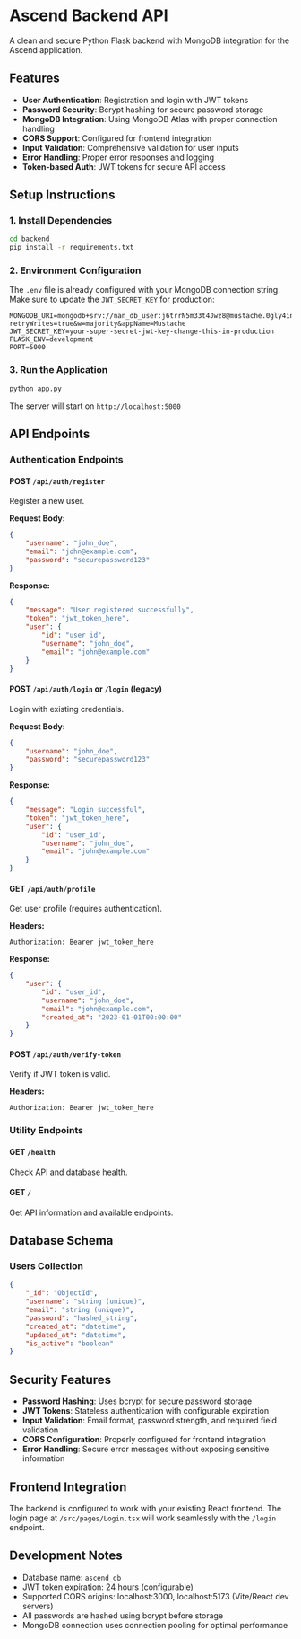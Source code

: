 # Ascend Backend API

A clean and secure Python Flask backend with MongoDB integration for the Ascend application.

## Features

- **User Authentication**: Registration and login with JWT tokens
- **Password Security**: Bcrypt hashing for secure password storage
- **MongoDB Integration**: Using MongoDB Atlas with proper connection handling
- **CORS Support**: Configured for frontend integration
- **Input Validation**: Comprehensive validation for user inputs
- **Error Handling**: Proper error responses and logging
- **Token-based Auth**: JWT tokens for secure API access

## Setup Instructions

### 1. Install Dependencies

```bash
cd backend
pip install -r requirements.txt
```

### 2. Environment Configuration

The `.env` file is already configured with your MongoDB connection string. Make sure to update the `JWT_SECRET_KEY` for production:

```env
MONGODB_URI=mongodb+srv://nan_db_user:j6trrN5m33t4Jwz8@mustache.0gly4in.mongodb.net/?retryWrites=true&w=majority&appName=Mustache
JWT_SECRET_KEY=your-super-secret-jwt-key-change-this-in-production
FLASK_ENV=development
PORT=5000
```

### 3. Run the Application

```bash
python app.py
```

The server will start on `http://localhost:5000`

## API Endpoints

### Authentication Endpoints

#### POST `/api/auth/register`
Register a new user.

**Request Body:**
```json
{
    "username": "john_doe",
    "email": "john@example.com",
    "password": "securepassword123"
}
```

**Response:**
```json
{
    "message": "User registered successfully",
    "token": "jwt_token_here",
    "user": {
        "id": "user_id",
        "username": "john_doe",
        "email": "john@example.com"
    }
}
```

#### POST `/api/auth/login` or `/login` (legacy)
Login with existing credentials.

**Request Body:**
```json
{
    "username": "john_doe",
    "password": "securepassword123"
}
```

**Response:**
```json
{
    "message": "Login successful",
    "token": "jwt_token_here",
    "user": {
        "id": "user_id",
        "username": "john_doe",
        "email": "john@example.com"
    }
}
```

#### GET `/api/auth/profile`
Get user profile (requires authentication).

**Headers:**
```
Authorization: Bearer jwt_token_here
```

**Response:**
```json
{
    "user": {
        "id": "user_id",
        "username": "john_doe",
        "email": "john@example.com",
        "created_at": "2023-01-01T00:00:00"
    }
}
```

#### POST `/api/auth/verify-token`
Verify if JWT token is valid.

**Headers:**
```
Authorization: Bearer jwt_token_here
```

### Utility Endpoints

#### GET `/health`
Check API and database health.

#### GET `/`
Get API information and available endpoints.

## Database Schema

### Users Collection
```json
{
    "_id": "ObjectId",
    "username": "string (unique)",
    "email": "string (unique)",
    "password": "hashed_string",
    "created_at": "datetime",
    "updated_at": "datetime",
    "is_active": "boolean"
}
```

## Security Features

- **Password Hashing**: Uses bcrypt for secure password storage
- **JWT Tokens**: Stateless authentication with configurable expiration
- **Input Validation**: Email format, password strength, and required field validation
- **CORS Configuration**: Properly configured for frontend integration
- **Error Handling**: Secure error messages without exposing sensitive information

## Frontend Integration

The backend is configured to work with your existing React frontend. The login page at `/src/pages/Login.tsx` will work seamlessly with the `/login` endpoint.

## Development Notes

- Database name: `ascend_db`
- JWT token expiration: 24 hours (configurable)
- Supported CORS origins: localhost:3000, localhost:5173 (Vite/React dev servers)
- All passwords are hashed using bcrypt before storage
- MongoDB connection uses connection pooling for optimal performance
